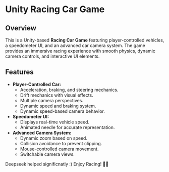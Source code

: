 # Unity Racing Car Game

## Overview
This is a Unity-based **Racing Car Game** featuring player-controlled vehicles, a speedometer UI, and an advanced car camera system. The game provides an immersive racing experience with smooth physics, dynamic camera controls, and interactive UI elements.

## Features
- **Player-Controlled Car:**
  - Acceleration, braking, and steering mechanics.
  - Drift mechanics with visual effects.
  - Multiple camera perspectives.
  - Dynamic speed and braking system.
  - Dynamic speed-based camera behavior.
- **Speedometer UI:**
  - Displays real-time vehicle speed.
  - Animated needle for accurate representation.
- **Advanced Camera System:**
  - Dynamic zoom based on speed.
  - Collision avoidance to prevent clipping.
  - Mouse-controlled camera movement.
  - Switchable camera views.
 
Deepseek helped significnatly :) Enjoy Racing! 🚗💨
